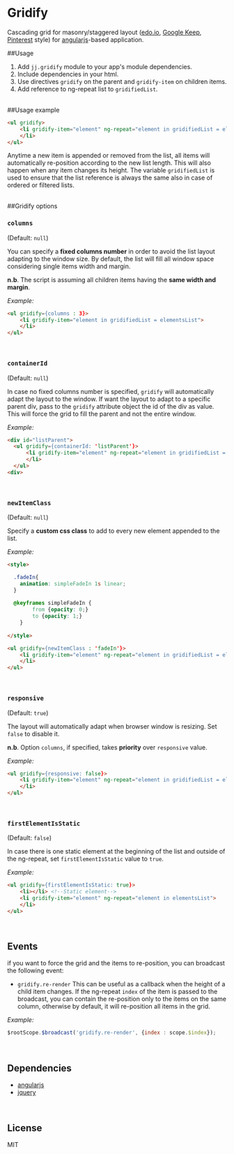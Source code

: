 # Gridify
Cascading grid for masonry/staggered layout ([edo.io](http://www.edo.io), [Google Keep](https://keep.google.com/), [Pinterest](https://www.pinterest.com/) style) for [angularjs](https://angularjs.org/)-based application.

##Usage

1. Add `jj.gridify` module to your app's module dependencies.
2. Include dependencies in your html.
3. Use directives `gridify` on the parent and `gridify-item` on children items.
4. Add reference to ng-repeat list to `gridifiedList`.

<br/>
##Usage example

```html
<ul gridify>
    <li gridify-item="element" ng-repeat="element in gridifiedList = elementsList">
    </li>
</ul>
```


Anytime a new item is appended or removed from the list,  all items will automatically re-position according to the new list length. This will also happen when any item changes its height. 
The variable `gridifiedList` is used to ensure that the list reference is always the same also in case of ordered or filtered lists.

<br/>
##Gridify options

### `columns`

(Default: `null`)

You can specify a **fixed columns number** in order to avoid the list layout adapting to the window size. By default, the list will fill all window space considering single items width and margin.

**n.b**. The script is assuming all children items having the **same width and margin**.

*Example:*

```html
<ul gridify={columns : 3}>
    <li gridify-item="element in gridifiedList = elementsList">
    </li>
</ul>
```
<br/>

### `containerId`

(Default: `null`)

In case no fixed columns number is specified, `gridify` will automatically adapt the layout to the window. If want the layout to adapt to a specific parent div, pass to the `gridify` attribute object the id of the div as value. This will force the grid to fill the parent and not the entire window.

*Example:*

```html
<div id="listParent">
  <ul gridify={containerId: 'listParent'}>
      <li gridify-item="element" ng-repeat="element in gridifiedList = elementsList">
      </li>
  </ul>
<div>
```
<br/>

### `newItemClass`

(Default: `null`)

Specify a **custom css class** to add to every new element appended to the list.

*Example:*

```html
<style>

  .fadeIn{
    animation: simpleFadeIn 1s linear;  
  }
  
  @keyframes simpleFadeIn {
		from {opacity: 0;}
		to {opacity: 1;}
	}
  
</style>

<ul gridify={newItemClass : 'fadeIn'}>
    <li gridify-item="element" ng-repeat="element in gridifiedList = elementsList">
    </li>
</ul>
```
<br/>

### `responsive`

(Default: `true`)

The layout will automatically adapt when browser window is resizing. Set `false` to disable it.

**n.b**. Option `columns`, if specified, takes **priority** over `responsive` value.


*Example:*

```html
<ul gridify={responsive: false}>
    <li gridify-item="element" ng-repeat="element in gridifiedList = elementsList">
    </li>
</ul>
```
<br/>

### `firstElementIsStatic`

(Default: `false`)

In case there is one static element at the beginning of the list and outside of the ng-repeat, set `firstElementIsStatic` value to `true`.

*Example:*

```html
<ul gridify={firstElementIsStatic: true}>
    <li></li> <!--Static element-->
    <li gridify-item="element" ng-repeat="element in elementsList">
    </li>
</ul>
```
<br/>


## Events

if you want to force the grid and the items to re-position, you can broadcast the following event:
- ``gridify.re-render``
This can be useful as a callback when the height of a child item changes. If the ng-repeat `index` of the item is passed to the broadcast, you can contain the re-position only to the items on the same column, otherwise by default, it will re-position all items in the grid.

*Example:*

```javascript
$rootScope.$broadcast('gridify.re-render', {index : scope.$index});
```

<br/>

## Dependencies

- [angularjs](https://angularjs.org/)
- [jquery](https://jquery.com/)

<br/>

## License

MIT


